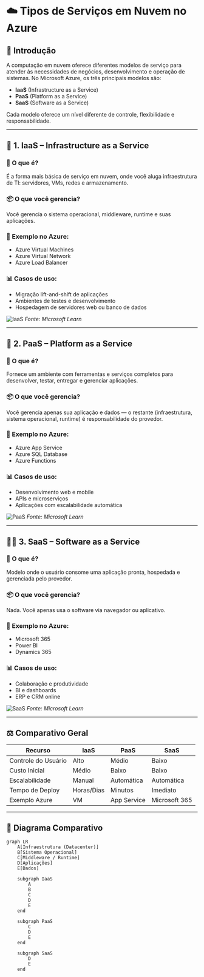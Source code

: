 # ☁️ Tipos de Serviços em Nuvem no Azure

## 📘 Introdução

A computação em nuvem oferece diferentes modelos de serviço para atender às necessidades de negócios, desenvolvimento e operação de sistemas. No Microsoft Azure, os três principais modelos são:

- **IaaS** (Infrastructure as a Service)
- **PaaS** (Platform as a Service)
- **SaaS** (Software as a Service)

Cada modelo oferece um nível diferente de controle, flexibilidade e responsabilidade.

---

## 🧱 1. IaaS – Infrastructure as a Service

### 📌 O que é?
É a forma mais básica de serviço em nuvem, onde você aluga infraestrutura de TI: servidores, VMs, redes e armazenamento.

### 📦 O que você gerencia?
Você gerencia o sistema operacional, middleware, runtime e suas aplicações.

### 🔧 Exemplo no Azure:
- Azure Virtual Machines
- Azure Virtual Network
- Azure Load Balancer

### 📊 Casos de uso:
- Migração lift-and-shift de aplicações
- Ambientes de testes e desenvolvimento
- Hospedagem de servidores web ou banco de dados

![IaaS](https://learn.microsoft.com/pt-br/azure/cloud-adoption-framework/media/ready/azure-best-practices/iaas.png)
*Fonte: Microsoft Learn*

---

## 🧰 2. PaaS – Platform as a Service

### 📌 O que é?
Fornece um ambiente com ferramentas e serviços completos para desenvolver, testar, entregar e gerenciar aplicações.

### 📦 O que você gerencia?
Você gerencia apenas sua aplicação e dados — o restante (infraestrutura, sistema operacional, runtime) é responsabilidade do provedor.

### 🔧 Exemplo no Azure:
- Azure App Service
- Azure SQL Database
- Azure Functions

### 📊 Casos de uso:
- Desenvolvimento web e mobile
- APIs e microserviços
- Aplicações com escalabilidade automática

![PaaS](https://learn.microsoft.com/pt-br/azure/architecture/data-guide/images/paas-diagram.png)
*Fonte: Microsoft Learn*

---

## 🧑‍💻 3. SaaS – Software as a Service

### 📌 O que é?
Modelo onde o usuário consome uma aplicação pronta, hospedada e gerenciada pelo provedor.

### 📦 O que você gerencia?
Nada. Você apenas usa o software via navegador ou aplicativo.

### 🔧 Exemplo no Azure:
- Microsoft 365
- Power BI
- Dynamics 365

### 📊 Casos de uso:
- Colaboração e produtividade
- BI e dashboards
- ERP e CRM online

![SaaS](https://learn.microsoft.com/pt-br/dotnet/architecture/cloud-native/media/saas.png)
*Fonte: Microsoft Learn*

---

## ⚖️ Comparativo Geral

| Recurso                         | IaaS         | PaaS         | SaaS         |
|---------------------------------|--------------|--------------|--------------|
| Controle do Usuário             | Alto         | Médio        | Baixo        |
| Custo Inicial                   | Médio        | Baixo        | Baixo        |
| Escalabilidade                  | Manual       | Automática   | Automática   |
| Tempo de Deploy                | Horas/Dias   | Minutos      | Imediato     |
| Exemplo Azure                   | VM           | App Service  | Microsoft 365|

---

## 🧩 Diagrama Comparativo

```mermaid
graph LR
    A[Infraestrutura (Datacenter)]
    B[Sistema Operacional]
    C[Middleware / Runtime]
    D[Aplicações]
    E[Dados]

    subgraph IaaS
        A
        B
        C
        D
        E
    end

    subgraph PaaS
        C
        D
        E
    end

    subgraph SaaS
        D
        E
    end
